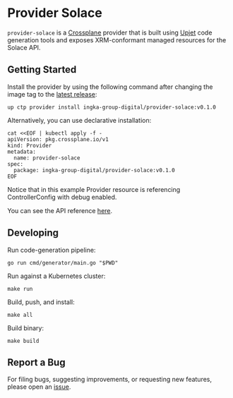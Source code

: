 # Provider Solace

`provider-solace` is a [Crossplane](https://crossplane.io/) provider that
is built using [Upjet](https://github.com/crossplane/upjet) code
generation tools and exposes XRM-conformant managed resources for the
Solace API.

## Getting Started

Install the provider by using the following command after changing the image tag
to the [latest release](https://marketplace.upbound.io/providers/ingka-group-digital/provider-solace):
```
up ctp provider install ingka-group-digital/provider-solace:v0.1.0
```

Alternatively, you can use declarative installation:
```
cat <<EOF | kubectl apply -f -
apiVersion: pkg.crossplane.io/v1
kind: Provider
metadata:
  name: provider-solace
spec:
  package: ingka-group-digital/provider-solace:v0.1.0
EOF
```

Notice that in this example Provider resource is referencing ControllerConfig with debug enabled.

You can see the API reference [here](https://doc.crds.dev/github.com/ingka-group-digital/provider-solace).

## Developing

Run code-generation pipeline:
```console
go run cmd/generator/main.go "$PWD"
```

Run against a Kubernetes cluster:

```console
make run
```

Build, push, and install:

```console
make all
```

Build binary:

```console
make build
```

## Report a Bug

For filing bugs, suggesting improvements, or requesting new features, please
open an [issue](https://github.com/ingka-group-digital/provider-solace/issues).

